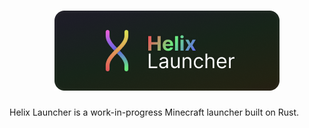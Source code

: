 <h1>
<div align="center">
<img alt="Helix Launcher Banner" src="https://raw.githubusercontent.com/HelixLauncher/Art/main/branding/banner-launcher-wide/banner-launcher-wide_128h.png"></img>
</div>
</h1>

Helix Launcher is a work-in-progress Minecraft launcher built on Rust.

